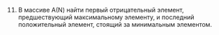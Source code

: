11. В массиве А(N) найти первый отрицательный элемент, предшествующий максимальному элементу, и последний положительный элемент,  стоящий за минимальным элементом.